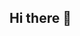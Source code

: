 ## Hi there 👋

<!--
**GabArivFerrer/GabArivFerrer** is a ✨ _special_ ✨ repository because its `README.md` (this file) appears on your GitHub profile.

Here are some ideas to get you started:

- 🔭 I’m currently working on front-end
- 🌱 I’m currently learning PHP and Java
- 💬 Ask me about ...
- 📫 contact: gabferrervi@gmail.com 
-->
